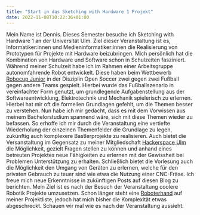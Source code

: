 ```yaml
---
title: "Start in das Sketching with Hardware 1 Projekt"
date: 2022-11-08T10:22:36+01:00
---
```

Mein Name ist Dennis. Dieses Semester besuche ich Sketching with Hardware 1 an der Universität Ulm. Ziel dieser Veranstaltung ist es, Informatiker:innen und Medieninformatiker:innen die Realisierung von Prototypen für Projekte mit Hardware beizubringen. Mich persönlich hat die Kombination von Hardware und Software schon in Schulzeiten fasziniert. Während meiner Schulzeit habe ich im Rahmen einer Arbeitsgruppe autonomfahrende Robot entwickelt. Diese haben beim Wettbewerb [Robocup Junior](https://robocupjunior.de/) in der Disziplin Open Soccer zwei gegen zwei Fußball gegen andere Teams gespielt. Hierbei wurde das Fußballszenario in vereinfachter Form genutzt, um grundlegende Aufgabenstellung aus der Softwareentwicklung, Elektrotechnik und Mechanik spielerisch zu erlernen. Hierbei hat mir oft die formellen Grundlagen gefehlt, um die Themen besser zu verstehen. Nun habe ich mir gedacht, dass es mit dem Vorwissen aus meinem Bachelorstudium spannend wäre, sich mit diese Themen wieder zu befassen. So erhoffe ich mir durch die Veranstaltung eine vertiefte Wiederholung der einzelnen Themenfelder die Grundlage zu legen, zukünftig auch komplexere Bastlerprojekte zu realisieren. Auch bietet die Versanstaltung im Gegensatz zu meiner Mitgliedschaft [Hackerspace Ulm](https://frrm.de/post/) die Möglichkeit, gezielt Fragen stellen zu können und anhand eines betreuten Projektes neue Fähigkeiten zu erlernen mit der Gewissheit bei Problemen Unterstützung zu erhalten. Schließlich bietet die Vorlesung auch die Möglichkeit den Umgang von Geräten zu erlernen, welche für den privaten Gebrauch zu teuer sind wie etwa die Nutzung einer CNC-Fräse. Ich freue mich neue Erkenntnisse in zukünftigen Posts auf diesen Blog zu berichten. Mein Ziel ist es nach der Besuch der Veranstaltung coolere Robotik Projekte umzusetzen. Schon länger steht eine [Roboterhand](https://www.thingiverse.com/thing:17773/makes) auf meiner Projektliste, jedoch hat mich bisher die Komplexität etwas abgeschreckt. Schauen wir mal wie es nach der Veranstaltung aussieht. 
